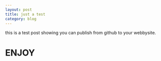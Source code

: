 ```yaml
---
layout: post
title: just a test
category: blog
---
```


this is a test post showing you can publish from github to your webbysite.

ENJOY
=====
